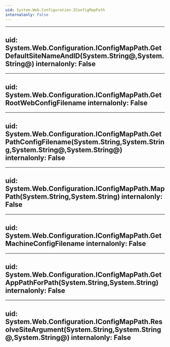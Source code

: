 ```yaml
---
uid: System.Web.Configuration.IConfigMapPath
internalonly: False
---
```


---
uid: System.Web.Configuration.IConfigMapPath.GetDefaultSiteNameAndID(System.String@,System.String@)
internalonly: False
---

---
uid: System.Web.Configuration.IConfigMapPath.GetRootWebConfigFilename
internalonly: False
---

---
uid: System.Web.Configuration.IConfigMapPath.GetPathConfigFilename(System.String,System.String,System.String@,System.String@)
internalonly: False
---

---
uid: System.Web.Configuration.IConfigMapPath.MapPath(System.String,System.String)
internalonly: False
---

---
uid: System.Web.Configuration.IConfigMapPath.GetMachineConfigFilename
internalonly: False
---

---
uid: System.Web.Configuration.IConfigMapPath.GetAppPathForPath(System.String,System.String)
internalonly: False
---

---
uid: System.Web.Configuration.IConfigMapPath.ResolveSiteArgument(System.String,System.String@,System.String@)
internalonly: False
---
